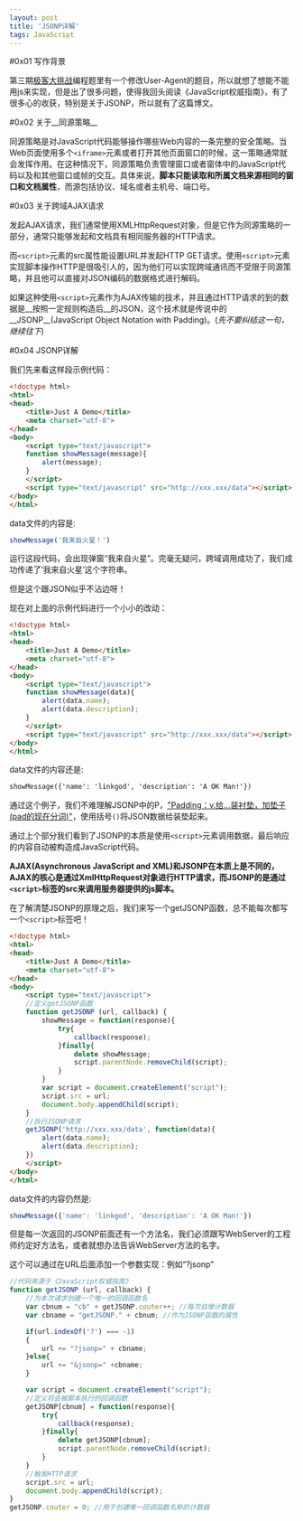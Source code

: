 ```yaml
---
layout: post
title: 'JSONP详解'
tags: JavaScript
---
```

#0x01 写作背景

第三期[极客大挑战](http://geek.myclover.org/)编程题里有一个修改User-Agent的题目，所以就想了想能不能用js来实现，但是出了很多问题，使得我回头阅读《JavaScript权威指南》，有了很多心的收获，特别是关于JSONP，所以就有了这篇博文。

#0x02 关于__同源策略__

同源策略是对JavaScript代码能够操作哪些Web内容的一条完整的安全策略。当Web页面使用多个`<iframe>`元素或者打开其他页面窗口的时候，这一策略通常就会发挥作用。在这种情况下，同源策略负责管理窗口或者窗体中的JavaScript代码以及和其他窗口或帧的交互。具体来说，__脚本只能读取和所属文档来源相同的窗口和文档属性__，而源包括协议、域名或者主机号、端口号。

#0x03 关于跨域AJAX请求

发起AJAX请求，我们通常使用XMLHttpRequest对象，但是它作为同源策略的一部分，通常只能够发起和文档具有相同服务器的HTTP请求。

而`<script>`元素的src属性能设置URL并发起HTTP GET请求。使用`<script>`元素实现脚本操作HTTP是很吸引人的，因为他们可以实现跨域通讯而不受限于同源策略，并且他可以直接对JSON编码的数据格式进行解码。

如果这种使用`<script>`元素作为AJAX传输的技术，并且通过HTTP请求的到的数据是__按照一定规则构造后__的JSON，这个技术就是传说中的__JSONP__(JavaScript Object Notation with Padding)。(_先不要纠结这一句，继续往下_)

#0x04 JSONP详解

我们先来看这样段示例代码：

```html
<!doctype html>
<html>
<head>
	<title>Just A Demo</title>
	<meta charset="utf-8">
</head>
<body>
	<script type="text/javascript">
	function showMessage(message){
		alert(message);
	}
	</script>
	<script type="text/javascript" src="http://xxx.xxx/data"></script>
</body>
</html>
```

data文件的内容是:

```js
showMessage('我来自火星！')
```

运行这段代码，会出现弹窗“我来自火星”。完毫无疑问，跨域调用成功了，我们成功传递了‘我来自火星’这个字符串。

但是这个跟JSON似乎不沾边呀！

现在对上面的示例代码进行一个小小的改动：

```html
<!doctype html>
<html>
<head>
	<title>Just A Demo</title>
	<meta charset="utf-8">
</head>
<body>
	<script type="text/javascript">
	function showMessage(data){
		alert(data.name);
		alert(data.description);
	}
	</script>
	<script type="text/javascript" src="http://xxx.xxx/data"></script>
</body>
</html>
```

data文件的内容还是:

```html
showMessage({'name': 'linkgod', 'description': 'A OK Man!'})
```

通过这个例子，我们不难理解JSONP中的P，["Padding：v.给…装衬垫，加垫子(pad的现在分词)"](http://dict.baidu.com/s?wd=padding)，使用括号`()`将JSON数据给装垫起来。

通过上个部分我们看到了JSONP的本质是使用`<script>`元素调用数据，最后响应的内容自动被构造成JavaScript代码。

__AJAX(Asynchronous JavaScript and XML)和JSONP在本质上是不同的，AJAX的核心是通过XmlHttpRequest对象进行HTTP请求，而JSONP的是通过`<script>`标签的src来调用服务器提供的js脚本。__

在了解清楚JSONP的原理之后，我们来写一个getJSONP函数，总不能每次都写一个`<script>`标签吧！

```html
<!doctype html>
<html>
<head>
	<title>Just A Demo</title>
	<meta charset="utf-8">
</head>
<body>
	<script type="text/javascript">
	//定义getJSONP函数
	function getJSONP (url, callback) {
		showMessage = function(response){
			try{
				callback(response);
			}finally{
				delete showMessage;
				script.parentNode.removeChild(script);
			}
		}
		var script = document.createElement("script");
		script.src = url;
		document.body.appendChild(script);
	}
	//执行JSONP请求
	getJSONP('http://xxx.xxx/data', function(data){
		alert(data.name);
		alert(data.description);
	})
	</script>
</body>
</html>
```

data文件的内容仍然是:

```js
showMessage({'name': 'linkgod', 'description': 'A OK Man!'})
```

但是每一次返回的JSONP前面还有一个方法名，我们必须跟写WebServer的工程师约定好方法名，或者就想办法告诉WebServer方法的名字。

这个可以通过在URL后面添加一个参数实现：例如“?jsonp”

```js
//代码来源于《JavaScript权威指南》
function getJSONP (url, callback) {
	//为本次请求创建一个唯一的回调函数名
	var cbnum = "cb" + getJSONP.couter++; //每次自增计数器
	var cbname = "getJSONP." + cbnum; //作为JSONP函数的属性

	if(url.indexOf('?') === -1)
	{
		url += "?jsonp=" + cbname;
	}else{
		url += "&jsonp=" +cbname;
	}

	var script = document.createElement("script");
	//定义将会被脚本执行的回调函数
	getJSONP[cbnum] = function(response){
		try{
			callback(response);
		}finally{
			delete getJSONP[cbnum];
			script.parentNode.removeChild(script);
		}
	}
	//触发HTTP请求
	script.src = url;
	document.body.appendChild(script);
}
getJSONP.couter = 0; //用于创建唯一回调函数名称的计数器
```
